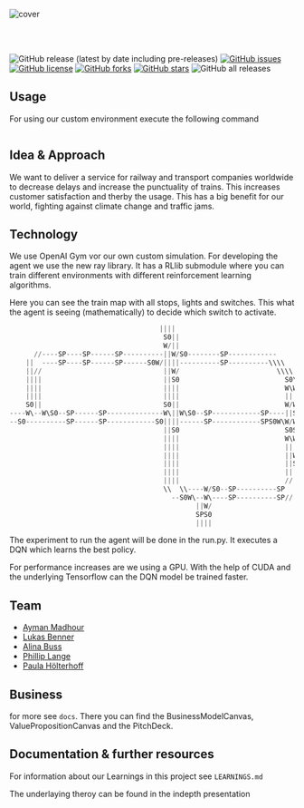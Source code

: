 ![cover](https://user-images.githubusercontent.com/46084416/168815437-488b523e-f27f-4f10-acb0-2563fc022376.png)

<br>
<br>


![GitHub release (latest by date including pre-releases)](https://img.shields.io/github/v/release/BennerLukas/on-time?include_prereleases)
[![GitHub issues](https://img.shields.io/github/issues/BennerLukas/on-time)](https://github.com/BennerLukas/on-time/issues)
[![GitHub license](https://img.shields.io/github/license/BennerLukas/on-time)](https://github.com/BennerLukas/on-time/blob/main/LICENSE)
[![GitHub forks](https://img.shields.io/github/forks/BennerLukas/on-time)](https://github.com/BennerLukas/on-time/network)
[![GitHub stars](https://img.shields.io/github/stars/BennerLukas/on-time)](https://github.com/BennerLukas/on-time/stargazers)
![GitHub all releases](https://img.shields.io/github/downloads/BennerLukas/on-time/total)

## Usage

For using our custom environment execute the following command
```bash

```


## Idea & Approach
We want to deliver a service for railway and transport companies worldwide to decrease delays and increase the punctuality of trains. 
This increases customer satisfaction and therby the usage. This has a big benefit for our world, fighting against climate change and traffic jams.

## Technology
We use OpenAI Gym vor our own custom simulation. For developing the agent we use the new ray library. 
It has a RLlib submodule where you can train different environments with different reinforcement learning algorithms.

Here you can see the train map with all stops, lights and switches. 
This what the agent is seeing (mathematically) to decide which switch to activate.
```python
                                     ||||                                      
                                      S0||                                      
                                      W/||                                      
      //----SP----SP------SP----------||W/S0--------SP------------              
    ||  ----SP----SP------SP------S0W/||||----------SP----------\\\\            
    ||//                              ||W/                        \\\\          
    ||||                              ||S0                          S0\\        
    ||||                              ||||                          W\W/W\S0----
    ||||                              ||||                          ||||--------
    S0||                              S0||                          W/W/        
----W\--W\S0--SP------SP--------------W\||W\S0--SP------------SP----||S0        
--S0----------SP------SP------------S0||||------SP------------SPS0W\W/W\        
                                      ||S0                          S0S0        
                                      ||||                          W\W/W\S0SP--
                                      ||||                          ||||----SP--
                                      ||||                          ||W/        
                                      ||||                          ||S0        
                                      ||||                          ||||        
                                      ||||                          //||        
                                      \\  \\----W/S0--SP----------SP  ||        
                                        --S0W\--W\----SP----------SP//          
                                              ||W/                              
                                              SPS0                              
                                              ||||                              
```
The experiment to run the agent will be done in the run.py. It executes a DQN which learns the best policy.

For performance increases are we using a GPU. With the help of CUDA and the underlying Tensorflow can the DQN model be trained faster.

## Team
- [Ayman Madhour](https://github.com/Madhour)
- [Lukas Benner](https://github.com/BennerLukas)
- [Alina Buss](https://github.com/Alinabuss)
- [Phillip Lange](https://github.com/Sabokou)
- [Paula Hölterhoff](https://github.com/phoelti)

## Business
for more see ```docs```. There you can find the BusinessModelCanvas, ValuePropositionCanvas and the PitchDeck.

## Documentation & further resources
For information about our Learnings in this project see ```LEARNINGS.md```

The underlaying theroy can be found in the indepth presentation